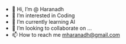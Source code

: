 - 👋 Hi, I’m @ Haranadh
- 👀 I’m interested in Coding
- 🌱 I’m currently learning AI
- 💞️ I’m looking to collaborate on ...
- 📫 How to reach me mharanadh@gmail.com

<!---
mharanadh/mharanadh is a ✨ special ✨ repository because its `README.md` (this file) appears on your GitHub profile.
You can click the Preview link to take a look at your changes.
--->
